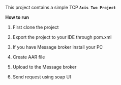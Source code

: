 This project contains a simple TCP **`Axis Two Project `**


**How to run**

1. First clone the project
2. Export the project to your IDE through pom.xml

3. If you have Message broker install your PC
4. Create AAR file
5. Upload to the Message broker
6. Send request using soap UI
